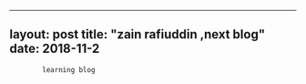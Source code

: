 
---
layout: post
title: "zain rafiuddin ,next blog"
date: 2018-11-2
---
            learning blog 
            
            
